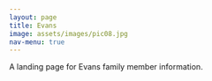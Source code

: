 ```yaml
---
layout: page
title: Evans
image: assets/images/pic08.jpg
nav-menu: true
---
```


A landing page for Evans family member information.
